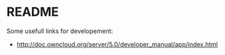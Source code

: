 # README

Some usefull links for developement:
* http://doc.owncloud.org/server/5.0/developer_manual/app/index.html
